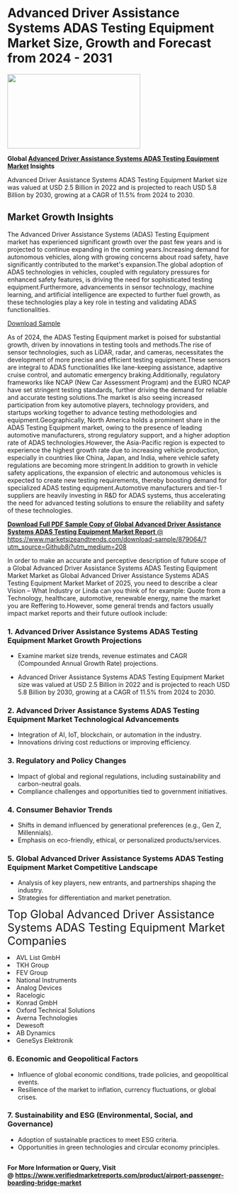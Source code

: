 <H1>Advanced Driver Assistance Systems ADAS Testing Equipment Market Size, Growth and Forecast from 2024 - 2031</H1><img class="aligncenter size-medium wp-image-584254" src="https://thirdeyenews.in/wp-content/uploads/2024/09/Global-Market-Research-300x168.jpeg" alt="" width="300" height="168" /><p><strong>Global&nbsp;<a href="https://www.marketsizeandtrends.com/download-sample/879064/?utm_source=Github8j?utm_medium=208">Advanced Driver Assistance Systems ADAS Testing Equipment Market</a> Insights</strong></p><p>Advanced Driver Assistance Systems ADAS Testing Equipment Market size was valued at USD 2.5 Billion in 2022 and is projected to reach USD 5.8 Billion by 2030, growing at a CAGR of 11.5% from 2024 to 2030.</p><p><h2>Market Growth Insights</h2> <p>The Advanced Driver Assistance Systems (ADAS) Testing Equipment market has experienced significant growth over the past few years and is projected to continue expanding in the coming years.Increasing demand for autonomous vehicles, along with growing concerns about road safety, have significantly contributed to the market's expansion.The global adoption of ADAS technologies in vehicles, coupled with regulatory pressures for enhanced safety features, is driving the need for sophisticated testing equipment.Furthermore, advancements in sensor technology, machine learning, and artificial intelligence are expected to further fuel growth, as these technologies play a key role in testing and validating ADAS functionalities.</p> <p><a href="download_link_here">Download Sample</a></p> <p>As of 2024, the ADAS Testing Equipment market is poised for substantial growth, driven by innovations in testing tools and methods.The rise of sensor technologies, such as LiDAR, radar, and cameras, necessitates the development of more precise and efficient testing equipment.These sensors are integral to ADAS functionalities like lane-keeping assistance, adaptive cruise control, and automatic emergency braking.Additionally, regulatory frameworks like NCAP (New Car Assessment Program) and the EURO NCAP have set stringent testing standards, further driving the demand for reliable and accurate testing solutions.The market is also seeing increased participation from key automotive players, technology providers, and startups working together to advance testing methodologies and equipment.Geographically, North America holds a prominent share in the ADAS Testing Equipment market, owing to the presence of leading automotive manufacturers, strong regulatory support, and a higher adoption rate of ADAS technologies.However, the Asia-Pacific region is expected to experience the highest growth rate due to increasing vehicle production, especially in countries like China, Japan, and India, where vehicle safety regulations are becoming more stringent.In addition to growth in vehicle safety applications, the expansion of electric and autonomous vehicles is expected to create new testing requirements, thereby boosting demand for specialized ADAS testing equipment.Automotive manufacturers and tier-1 suppliers are heavily investing in R&D for ADAS systems, thus accelerating the need for advanced testing solutions to ensure the reliability and safety of these technologies.</p> <p><a href="get_more_link_here"></p><p><span class=""><strong>Download Full PDF Sample Copy of Global Advanced Driver Assistance Systems ADAS Testing Equipment Market Report</strong> @ <a href="https://www.marketsizeandtrends.com/download-sample/879064/?utm_source=Github8j?utm_medium=208" target="_blank">https://www.marketsizeandtrends.com/download-sample/879064/?utm_source=Github8j?utm_medium=208</a></span></p><p>In order to make an accurate and perceptive description of future scope of a Global&nbsp;Advanced Driver Assistance Systems ADAS Testing Equipment Market Market as Global&nbsp;Advanced Driver Assistance Systems ADAS Testing Equipment Market Market of 2025, you need to describe a clear Vision &ndash; What Industry or Linda can you think of for example: Quote from a Technology, healthcare, automotive, renewable energy, name the market you are Reffering to.However, some general trends and factors usually impact market reports and their future outlook include:</p><h3>1.&nbsp;<strong>Advanced Driver Assistance Systems ADAS Testing Equipment Market Growth Projections</strong></h3><ul><li>Examine market size trends, revenue estimates and CAGR (Compounded Annual Growth Rate) projections.</li><li><p>Advanced Driver Assistance Systems ADAS Testing Equipment Market size was valued at USD 2.5 Billion in 2022 and is projected to reach USD 5.8 Billion by 2030, growing at a CAGR of 11.5% from 2024 to 2030.</p></li></ul><h3>2.&nbsp;<strong>Advanced Driver Assistance Systems ADAS Testing Equipment Market Technological Advancements</strong></h3><ul><li>Integration of AI, IoT, blockchain, or automation in the industry.</li><li>Innovations driving cost reductions or improving efficiency.</li></ul><h3>3.&nbsp;<strong>Regulatory and Policy Changes</strong></h3><ul><li>Impact of global and regional regulations, including sustainability and carbon-neutral goals.</li><li>Compliance challenges and opportunities tied to government initiatives.</li></ul><h3>4.&nbsp;<strong>Consumer Behavior Trends</strong></h3><ul><li>Shifts in demand influenced by generational preferences (e.g., Gen Z, Millennials).</li><li>Emphasis on eco-friendly, ethical, or personalized products/services.</li></ul><h3>5.&nbsp;<strong>Global Advanced Driver Assistance Systems ADAS Testing Equipment Market Competitive Landscape</strong></h3><ul><li>Analysis of key players, new entrants, and partnerships shaping the industry.</li><li>Strategies for differentiation and market penetration.</li></ul><p data-pm-slice="1 1 []"><span style="color: inherit; font-family: inherit; font-size: 25px;">Top Global Advanced Driver Assistance Systems ADAS Testing Equipment Market Companies</span></p><div class="" data-test-id=""><p><li>AVL List GmbH</li><li> TKH Group</li><li> FEV Group</li><li> National Instruments</li><li> Analog Devices</li><li> Racelogic</li><li> Konrad GmbH</li><li> Oxford Technical Solutions</li><li> Averna Technologies</li><li> Dewesoft</li><li> AB Dynamics</li><li> GeneSys Elektronik</li></p></div><h3>6.&nbsp;<strong>Economic and Geopolitical Factors</strong></h3><ul><li>Influence of global economic conditions, trade policies, and geopolitical events.</li><li>Resilience of the market to inflation, currency fluctuations, or global crises.</li></ul><h3>7.&nbsp;<strong>Sustainability and ESG (Environmental, Social, and Governance)</strong></h3><ul><li>Adoption of sustainable practices to meet ESG criteria.</li><li>Opportunities in green technologies and circular economy principles.</li></ul><h2><strong style="font-size: 14px;">For More Information or Query, Visit @&nbsp;</strong><a style="background-color: #ffffff; font-size: 14px;" href="https://www.marketsizeandtrends.com/report/advanced-driver-assistance-systems-adas-testing-equipment-market/" target="_blank">https://www.verifiedmarketreports.com/product/airport-passenger-boarding-bridge-market</a></h2>
